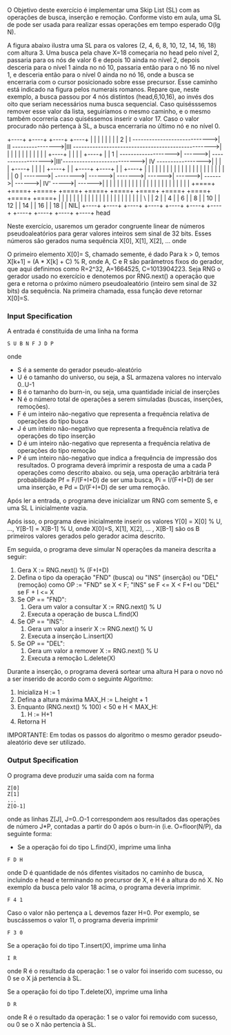 O Objetivo deste exercício é implementar uma Skip List (SL) com as operações de busca, inserção e remoção. Conforme visto em aula, uma SL de pode ser usada para realizar essas operações em tempo esperado O(lg N).

A figura abaixo ilustra uma SL para os valores (2, 4, 6, 8, 10, 12, 14, 16, 18) com altura 3. Uma busca pela chave X=18 começaria no head pelo nível 2, passaria para os nós de valor 6 e depois 10 ainda no nível 2, depois desceria para o nível 1 ainda no nó 10, passaria então para o nó 16 no nível 1, e desceria então para o nível 0 ainda no nó 16, onde a busca se encerraria com o cursor posicionado sobre esse precursor. Esse caminho está indicado na figura pelos numerais romanos. Repare que, neste exemplo, a busca passou por 4 nós distintos (head,6,10,16), ao invés dos oito que seriam necessários numa busca sequencial. Caso quisésssemos remover esse valor da lista, seguiríamos o mesmo caminho, e o mesmo também ocorreria caso quiséssemos inserir o valor 17. Caso o valor procurado não pertença à SL, a busca encerraria no último nó e no nível 0.

<div style="overflow-x: auto;">
  +----+                            +----+                +----+                                                  +----+
  |    |                            |    |                |    |                                                  |    |
2 | I  ---------------------------->| II ---------------->|III -------------------------------------------------->|    |
  |    |                            |    |                |    |                                                  |    |
  |    |                 +----+     |    |                |    |                           +----+                 |    |
1 |  ------------------->|   ------>|  ------------------>|III'--------------------------->| IV ----------------->|    |
  |    |     +----+      |    |     |    |     +----+     |    |     +----+     +----+     |    |      +----+     |    |
  |    |     |    |      |    |     |    |     |    |     |    |     |    |     |    |     |    |      |    |     |    |
0 |  ------->|  -------->|   ------>|  ------->|   ------>|   ------>|   ------>|   ------>| IV' ----->|   ------>|    |
  |    |     |    |      |    |     |    |     |    |     |    |     |    |     |    |     |    |      |    |     |    |
  +====+     +====+      +====+     +====+     +====+     +====+     +====+     +====+     +====+      +====+     +====+
  |    |     |    |      |    |     |    |     |    |     |    |     |    |     |    |     |    |      |    |     |    |
  | \  |     |  2 |      | 4  |     |  6 |     | 8  |     | 10 |     | 12 |     | 14 |     | 16 |      | 18 |     | NIL|
  +----+     +----+      +----+     +----+     +----+     +----+     +----+     +----+     +----+      +----+     +----+      
  head
</div>

Neste exercício, usaremos um gerador congruente linear de números pseudoaleatórios para gerar valores inteiros sem sinal de 32 bits. Esses números são gerados numa sequência X[0], X[1], X[2], ... onde

O primeiro elemento X[0]= S, chamado semente, é dado
Para k > 0, temos X[k+1] = (A * X[k] + C) % R, onde A, C e R são parâmetros fixos do gerador, que aqui definimos como R=2^32, A=1664525, C=1013904223.
Seja RNG o gerador usado no exercício e denotemos por RNG.next() a operação que gera e retorna o próximo número pseudoaleatório (inteiro sem sinal de 32 bits) da sequência. Na primeira chamada, essa função deve retornar X[0]=S.

### Input Specification

A entrada é constituída de uma linha na forma
```
S U B N F J D P
```
onde

- S é a semente do gerador pseudo-aleatório
- U é o tamanho do universo, ou seja, a SL armazena valores no intervalo 0..U-1
- B é o tamanho do burn-in, ou seja, uma quantidade inicial de inserções
- N é o número total de operações a serem simuladas (buscas, inserções, remoções).
- F é um inteiro não-negativo que representa a frequência relativa de operações do tipo busca
- J é um inteiro não-negativo que representa a frequência relativa de operações do tipo inserção
- D é um inteiro não-negativo que representa a frequência relativa de operações do tipo remoção
- P é um inteiro não-negativo que indica a frequência de impressão dos resultados. O programa deverá imprimir a resposta de uma a cada P operações como descrito abaixo.
ou seja, uma operação arbitrária terá probabilidade Pf = F/(F+I+D) de ser uma busca, Pi = I/(F+I+D) de ser uma inserção, e Pd = D/(F+I+D) de ser uma remoção.

Após ler a entrada, o programa deve inicializar um RNG com semente S, e uma SL L inicialmente vazia.

Após isso, o programa deve inicialmente inserir os valores Y[0] = X[0] % U, ..., Y[B-1] = X[B-1] % U, onde X[0]=S, X[1], X[2], ... , X[B-1] são os B primeiros valores gerados pelo gerador acima descrito.

Em seguida, o programa deve simular N operações da maneira descrita a seguir:

1. Gera X := RNG.next() % (F+I+D)
2. Defina o tipo da operação "FND" (busca) ou "INS" (inserção) ou "DEL" (remoção) como OP := "FND" se X < F; "INS" se F <= X < F+I ou "DEL" se F + I <= X
3. Se OP == "FND":
    1. Gera um valor a consultar X := RNG.next() % U
    2. Executa a operação de busca L.find(X)
3. Se OP == "INS":
    1. Gera um valor a inserir X := RNG.next() % U
    2. Executa a inserção L.insert(X)
4. Se OP == "DEL":
    1. Gera um valor a remover X := RNG.next() % U
    2. Executa a remoção L.delete(X)

Durante a inserção, o programa deverá sortear uma altura H para o novo nó a ser inserido de acordo com o seguinte Algoritmo:

1. Inicializa H := 1
2. Defina a altura máxima MAX_H := L.height + 1
3. Enquanto (RNG.next() % 100) < 50 e H < MAX_H:
    1. H := H+1
4. Retorna H

IMPORTANTE: Em todas os passos do algoritmo o mesmo gerador pseudo-aleatório deve ser utilizado.

### Output Specification

O programa deve produzir uma saída com na forma

```
Z[0]
Z[1]
...
Z[O-1]
```
onde as linhas Z[J], J=0..O-1 correspondem aos resultados das operações de número J*P, contadas a partir do 0 após o burn-in (i.e. O=floor(N/P), da seguinte forma:

- Se a operação foi do tipo L.find(X), imprime uma linha
```
F D H
```
onde D é quantidade de nós difentes visitados no caminho de busca, incluindo e head e terminando no precursor de X, e H é a altura do nó X. No exemplo da busca pelo valor 18 acima, o programa deveria imprimir.

```
F 4 1
```

Caso o valor não pertença a L devemos fazer H=0. Por exemplo, se buscássemos o valor 11, o programa deveria imprimir
```
F 3 0
```

Se a operação foi do tipo T.insert(X), imprime uma linha
```
I R
```

onde R é o resultado da operação: 1 se o valor foi inserido com sucesso, ou 0 se o X já pertencia à SL.

Se a operação foi do tipo T.delete(X), imprime uma linha
```
D R
```

onde R é o resultado da operação: 1 se o valor foi removido com sucesso, ou 0 se o X não pertencia à SL.